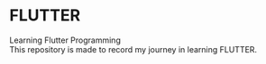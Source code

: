 # FLUTTER
Learning Flutter Programming </br>
This repository is made to record my journey in learning FLUTTER.
